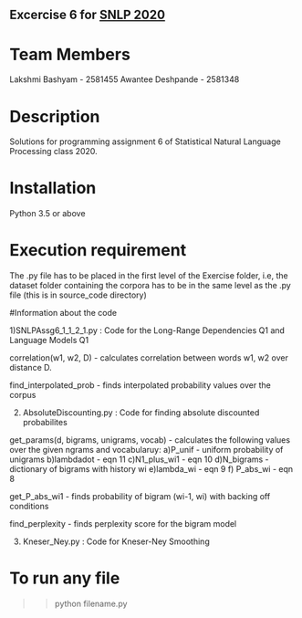 ## Excercise 6 for [SNLP 2020](https://www.lsv.uni-saarland.de/statistical-natural-language-processing-summer-2020/)

# Team Members
Lakshmi Bashyam - 2581455
Awantee Deshpande - 2581348

# Description
Solutions for programming assignment 6 of Statistical Natural Language Processing class 2020.

# Installation 
Python 3.5 or above

# Execution requirement
The .py file has to be placed in the first level of the Exercise folder, i.e, the dataset folder containing the corpora has to be in the same level as the .py file (this is in source_code directory)

#Information about the code

1)SNLPAssg6_1_1_2_1.py : Code for the Long-Range Dependencies Q1 and Language Models Q1

correlation(w1, w2, D) - calculates correlation between words w1, w2 over distance D.

find_interpolated_prob - finds interpolated probability values over the corpus

2) AbsoluteDiscounting.py : Code for finding absolute discounted probabilites

get_params(d, bigrams, unigrams, vocab) - calculates the following values over the given ngrams and vocabularuy:
	a)P_unif - uniform probability of unigrams
	b)lambdadot - eqn 11
	c)N1_plus_wi1 - eqn 10
	d)N_bigrams - dictionary of bigrams with history wi
	e)lambda_wi - eqn 9
	f) P_abs_wi - eqn 8

get_P_abs_wi1 - finds probability of bigram (wi-1, wi) with backing off conditions

find_perplexity - finds perplexity score for the bigram model

3) Kneser_Ney.py : Code for Kneser-Ney Smoothing

# To run any file
>> python filename.py